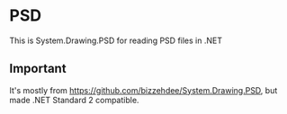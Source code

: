 # PSD
This is System.Drawing.PSD for reading PSD files in .NET

## Important
It's mostly from https://github.com/bizzehdee/System.Drawing.PSD, but made .NET Standard 2 compatible.
